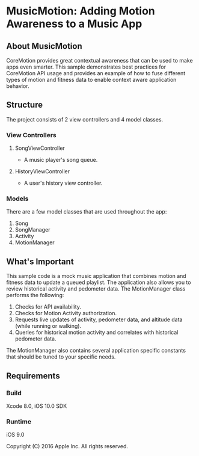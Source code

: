 # MusicMotion: Adding Motion Awareness to a Music App

## About MusicMotion

CoreMotion provides great contextual awareness that can be used to make apps even smarter. This sample demonstrates best practices for CoreMotion API usage and provides an example of how to fuse different types of motion and fitness data to enable context aware application behavior.

## Structure

The project consists of 2 view controllers and 4 model classes.

### View Controllers

1) SongViewController
    - A music player's song queue.

2) HistoryViewController
    - A user's history view controller.

### Models

There are a few model classes that are used throughout the app:

1) Song
2) SongManager
3) Activity
4) MotionManager

## What's Important

This sample code is a mock music application that combines motion and fitness data to update a queued playlist. The application also allows you to review historical activity and pedometer data. The MotionManager class performs the following:

1. Checks for API availability.
2. Checks for Motion Activity authorization.
3. Requests live updates of activity, pedometer data, and altitude data (while running or walking).
3. Queries for historical motion activity and correlates with historical pedometer data.

The MotionManager also contains several application specific constants that should be tuned to your specific needs.

## Requirements

### Build
Xcode 8.0, iOS 10.0 SDK

### Runtime
iOS 9.0

Copyright (C) 2016 Apple Inc. All rights reserved.
